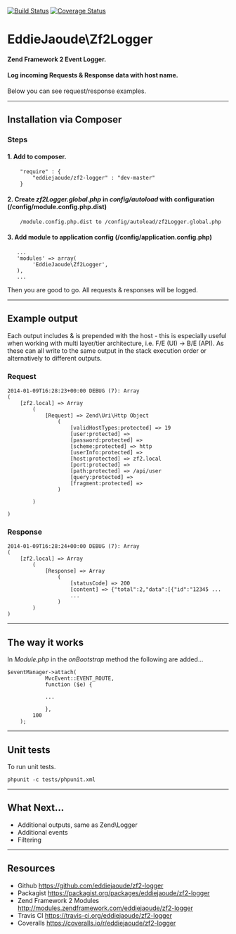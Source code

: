 [![Build Status](https://travis-ci.org/eddiejaoude/zf2-logger.png)](https://travis-ci.org/eddiejaoude/zf2-logger)
[![Coverage Status](https://coveralls.io/repos/eddiejaoude/zf2-logger/badge.png)](https://coveralls.io/r/eddiejaoude/zf2-logger)

# EddieJaoude\Zf2Logger

#### Zend Framework 2 Event Logger.
#### Log incoming Requests &amp; Response data with host name.

Below you can see request/response examples.

---

## Installation via Composer

### Steps 

#### 1. Add to composer.
```
    "require" : {
        "eddiejaoude/zf2-logger" : "dev-master"
    }
```

#### 2. Create *zf2Logger.global.php* in *config/autoload* with configuration (/config/module.config.php.dist)
```
    /module.config.php.dist to /config/autoload/zf2Logger.global.php
```

#### 3. Add module to application config (/config/application.config.php)
```
   ...
   'modules' => array(
        'EddieJaoude\Zf2Logger',
   ),
   ...
```

Then you are good to go. All requests & responses will be logged.

---

## Example output

Each output includes & is prepended with the host - this is especially useful when working with multi layer/tier architecture, i.e. F/E (UI) -> B/E (API). As these can all write to the same output in the stack execution order or alternatively to different outputs.

### Request

```
2014-01-09T16:28:23+00:00 DEBUG (7): Array
(
    [zf2.local] => Array
        (
            [Request] => Zend\Uri\Http Object
                (
                    [validHostTypes:protected] => 19
                    [user:protected] =>
                    [password:protected] =>
                    [scheme:protected] => http
                    [userInfo:protected] =>
                    [host:protected] => zf2.local
                    [port:protected] =>
                    [path:protected] => /api/user
                    [query:protected] =>
                    [fragment:protected] =>
                )

        )

)
```

### Response

```
2014-01-09T16:28:24+00:00 DEBUG (7): Array
(
    [zf2.local] => Array
        (
            [Response] => Array
                (
                    [statusCode] => 200
                    [content] => {"total":2,"data":[{"id":"12345 ...
                    ...
                )
        )
)
```

---

## The way it works

In *Module.php* in the *onBootstrap* method the following are added...

```
$eventManager->attach(
            MvcEvent::EVENT_ROUTE,
            function ($e) {

            ...

            },
        100
    );
```

---

## Unit tests

To run unit tests.

```
phpunit -c tests/phpunit.xml
```

---

## What Next...

* Additional outputs, same as Zend\Logger
* Additional events
* Filtering

---

## Resources

* Github https://github.com/eddiejaoude/zf2-logger
* Packagist https://packagist.org/packages/eddiejaoude/zf2-logger
* Zend Framework 2 Modules http://modules.zendframework.com/eddiejaoude/zf2-logger
* Travis CI https://travis-ci.org/eddiejaoude/zf2-logger
* Coveralls https://coveralls.io/r/eddiejaoude/zf2-logger

